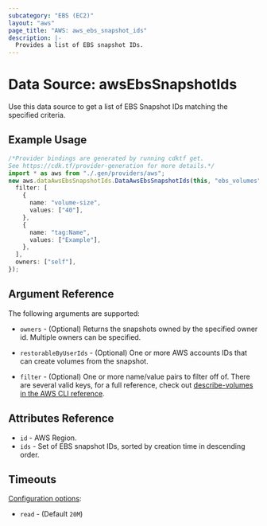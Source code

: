 ```yaml
---
subcategory: "EBS (EC2)"
layout: "aws"
page_title: "AWS: aws_ebs_snapshot_ids"
description: |-
  Provides a list of EBS snapshot IDs.
---
```


# Data Source: awsEbsSnapshotIds

Use this data source to get a list of EBS Snapshot IDs matching the specified
criteria.

## Example Usage

```typescript
/*Provider bindings are generated by running cdktf get.
See https://cdk.tf/provider-generation for more details.*/
import * as aws from "./.gen/providers/aws";
new aws.dataAwsEbsSnapshotIds.DataAwsEbsSnapshotIds(this, "ebs_volumes", {
  filter: [
    {
      name: "volume-size",
      values: ["40"],
    },
    {
      name: "tag:Name",
      values: ["Example"],
    },
  ],
  owners: ["self"],
});

```

## Argument Reference

The following arguments are supported:

*   `owners` - (Optional) Returns the snapshots owned by the specified owner id. Multiple owners can be specified.

*   `restorableByUserIds` - (Optional) One or more AWS accounts IDs that can create volumes from the snapshot.

*   `filter` - (Optional) One or more name/value pairs to filter off of. There are
    several valid keys, for a full reference, check out
    [describe-volumes in the AWS CLI reference][1].

## Attributes Reference

* `id` - AWS Region.
* `ids` - Set of EBS snapshot IDs, sorted by creation time in descending order.

## Timeouts

[Configuration options](https://developer.hashicorp.com/terraform/language/resources/syntax#operation-timeouts):

* `read` - (Default `20M`)

[1]: http://docs.aws.amazon.com/cli/latest/reference/ec2/describe-snapshots.html
